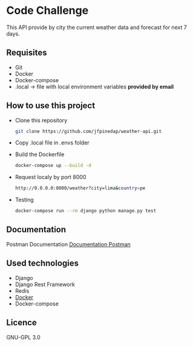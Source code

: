 
# Code Challenge

This API provide by city the current weather data and forecast for next 7 days.


## Requisites

* Git
* Docker
* Docker-compose
* .local → file with local environment variables **provided by email**
## How to use this project

* Clone this repository
  ```sh
  git clone https://github.com/jfpinedap/weather-api.git
  ```

* Copy .local file in .envs folder

* Build the Dockerfile
  ```sh
  docker-compose up --build -d
  ```

* Request localy by port 8000
  ```sh
  http://0.0.0.0:8000/weather?city=lima&country=pe
  ```

* Testing
  ```sh
  docker-compose run --rm django python manage.py test
  ```


## Documentation

Postman Documentation [Documentation Postman](https://documenter.getpostman.com/view/14155075/TVzUEGtt "Postman Doc")

## Used technologies

* Django
* Django Rest Framework
* Redis
* [Docker](https://www.docker.com/ "Docker link")
* Docker-compose

## Licence

GNU-GPL 3.0
